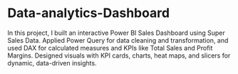 # Data-analytics-Dashboard
In this project, I built  an interactive Power BI Sales Dashboard using Super Sales Data. Applied Power Query for data cleaning and transformation, and used DAX for calculated measures and KPIs like Total Sales and Profit Margins. Designed visuals with KPI cards, charts, heat maps, and slicers for dynamic, data-driven insights.
